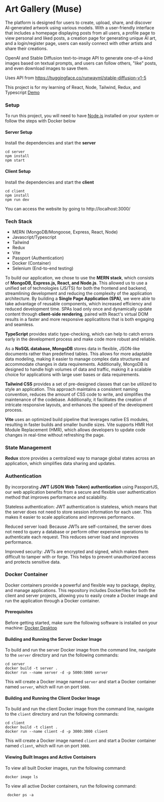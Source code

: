 # Art Gallery (Muse)

The platform is designed for users to create, upload, share, and discover AI-generated artwork using various models. With a user-friendly interface that includes a homepage displaying posts from all users, a profile page to view personal and liked posts, a creation page for generating unique AI art, and a login/register page, users can easily connect with other artists and share their creations.

OpenAI and Stable Diffusion text-to-image API to generate one-of-a-kind images based on textual prompts, and users can follow others, "like" posts, and even download images to save them.

Uses API from https://huggingface.co/runwayml/stable-diffusion-v1-5

This project is for my learning of React, Node, Tailwind, Redux, and Typescript
[Demo](https://art-gallery-client-esmz7zszta-uc.a.run.app)

### Setup

To run this project, you will need to have [Node.js](https://nodejs.org/) installed on your system or follow the steps with Docker below

#### Server Setup

Install the dependencies and start the **server**

```
cd server
npm install
npm start
```

#### Client Setup

Install the dependencies and start the **client**

```
cd client
npm install
npm run dev
```

You can access the website by going to http://localhost:3000/

### Tech Stack

- MERN (MongoDB/Mongoose, Express, React, Node)
- Javascript/Typescript
- Tailwind
- Redux
- Vite
- Passport (Authentication)
- Docker (Container)
- Selenium (End-to-end testing)

To build our application, we chose to use the **MERN stack**, which consists of **MongoDB, Express.js, React, and Node.js**. This allowed us to use a unified set of technologies (JS/TS) for both the frontend and backend, streamlining development and reducing the complexity of the application architecture. By building a **Single Page Application (SPA)**, we were able to take advantage of reusable components, which increased efficiency and reduced development time. SPAs load only once and dynamically update content through **client-side rendering**, paired with React's virtual DOM results in a faster and more responsive applicatitons that is both engaging and seamless.

**TypeScript** provides static type-checking, which can help to catch errors early in the development process and make code more robust and reliable.

As a **NoSQL database, MongoDB** stores data in flexible, JSON-like documents rather than predefined tables. This allows for more adaptable data modeling, making it easier to manage complex data structures and accommodate changes in data requirements. Additionally, MongoDB is designed to handle high volumes of data and traffic, making it a scalable choice for applications with large user bases or data requirements.

**Tailwind CSS** provides a set of pre-designed classes that can be utilized to style an application. This approach maintains a consistent naming convention, reduces the amount of CSS code to write, and simplifies the maintenance of the codebase. Additionally, it facilitates the creation of intricate responsive layouts, and enhances the speed of the development process.

**Vite** uses an optimized build pipeline that leverages native ES modules, resulting in faster builds and smaller bundle sizes. Vite supports HMR Hot Module Replacement (HMR), which allows developers to update code changes in real-time without refreshing the page.

### State Management

**Redux** store provides a centralized way to manage global states across an application, which simplifies data sharing and updates.

### Authentication

By incorporating **JWT (JSON Web Token) authentication** using PassportJS, our web application benefits from a secure and flexible user authentication method that improves performance and scalability.

Stateless authentication: JWT authentication is stateless, which means that the server does not need to store session information for each user. This makes it easier to scale applications and improves performance.

Reduced server load: Because JWTs are self-contained, the server does not need to query a database or perform other expensive operations to authenticate each request. This reduces server load and improves performance.

Improved security: JWTs are encrypted and signed, which makes them difficult to tamper with or forge. This helps to prevent unauthorized access and protects sensitive data.

### Docker Container

Docker containers provide a powerful and flexible way to package, deploy, and manage applications. This repository includes Dockerfiles for both the client and server projects, allowing you to easily create a Docker image and run the application through a Docker container.

#### Prerequisites

Before getting started, make sure the following software is installed on your machine: [Docker Desktop](https://www.docker.com/products/docker-desktop/)

#### Building and Running the Server Docker Image

To build and run the server Docker image from the command line, navigate to the `server` directory and run the following commands:

```
cd server
docker build -t server .
docker run --name server -d -p 5000:5000 server
```

This will create a Docker image named `server` and start a Docker container named `server`, which will run on port `5000`.

#### Building and Running the Client Docker Image

To build and run the client Docker image from the command line, navigate to the `client` directory and run the following commands:

```
cd client
docker build -t client .
docker run --name client -d -p 3000:3000 client
```

This will create a Docker image named `client` and start a Docker container named `client`, which will run on port `3000`.

#### Viewing Built Images and Active Containers

To view all built Docker images, run the following command:

```
docker image ls
```

To view all active Docker containers, run the following command:

```
 docker ps -a
```
